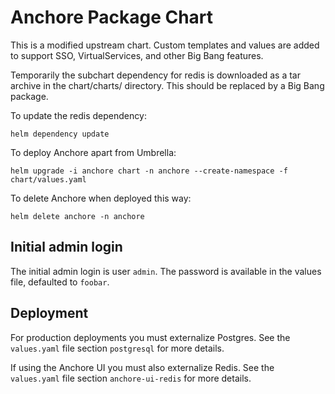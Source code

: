 # Anchore Package Chart

This is a modified upstream chart. Custom templates and values are added to support SSO, VirtualServices, and other Big Bang features.

Temporarily the subchart dependency for redis is downloaded as a tar archive in the chart/charts/ directory. This should be replaced by a Big Bang package.

To update the redis dependency:
```
helm dependency update
```

To deploy Anchore apart from Umbrella:
```
helm upgrade -i anchore chart -n anchore --create-namespace -f chart/values.yaml
```

To delete Anchore when deployed this way:
```
helm delete anchore -n anchore
```

## Initial admin login

The initial admin login is user ```admin```.  The password is available in the values file, defaulted to ```foobar```.

##  Deployment

For production deployments you must externalize Postgres. See the `values.yaml` file section `postgresql` for more details.

If using the Anchore UI you must also externalize Redis. See the `values.yaml` file section `anchore-ui-redis` for more details.

